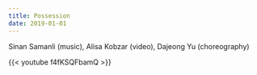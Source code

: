 ```yaml
---
title: Possession
date: 2019-01-01
---
```

Sinan Samanli (music), Alisa Kobzar (video), Dajeong Yu (choreography)


{{< youtube f4fKSQFbamQ >}}